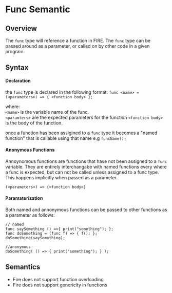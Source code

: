 # Func Semantic

## Overview

The `func` type will reference a function in FIRE. The `func` type can be passed around as a parameter, or called on by other code in a given program. 

## Syntax

#### Declaration
the `func` type is declared in the following format\:
`func <name> = (<parameters>) => { <function body> };`

where:  
 `<name>` is the variable name of the func.  
 `<paramters>` are the expected parameters for the function
 `<function body>` is the body of the function.
 
 once a function has been assigined to a `func` type it becomes a "named function" that is callable using that name e.g `funcName();`

#### Anonymous Functions
Annoynomous functions are functions that have not been assigned to a `func` variable. They are entirely interchangabe with named functions every where a func is expected, but can not be called unless assigned to a func type. This happens implicitly when passed as a parameter.

`(<parameters>) => {<function body>}`
#### Paramaterization
Both named and annonymous functions can be passed to other functions as a parameter as follows\:

```
// named
func saySomething () =>{ print("something"); };
func doSomething = (func f) => { f(); };
doSomething(saySomething);

//anonymous
doSomething( () => { print("something"); } );
```

## Semantics

* Fire does not support function overloading
* Fire does not support genericity in functions

